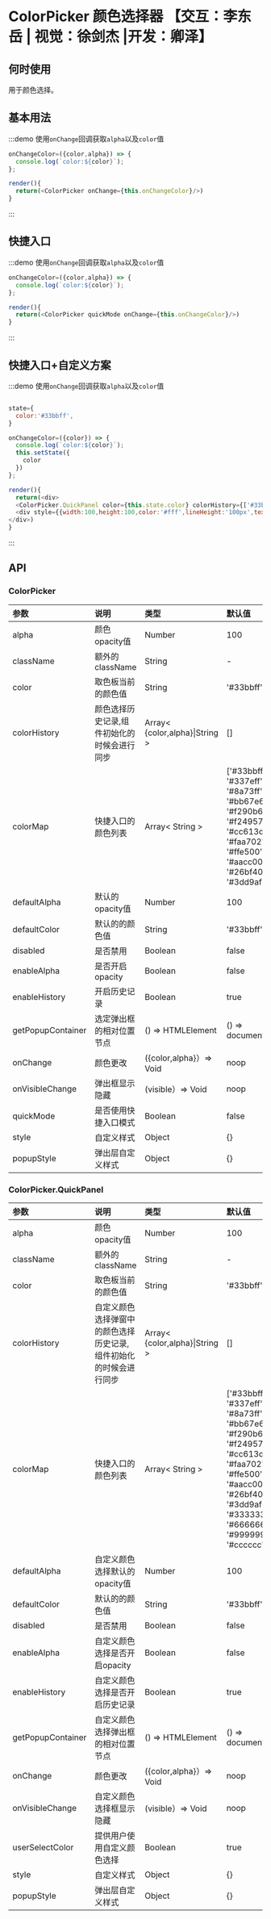 # ColorPicker 颜色选择器 【交互：李东岳 | 视觉：徐剑杰 |开发：卿泽】

## 何时使用

用于颜色选择。

## 基本用法

:::demo 使用`onChange`回调获取`alpha`以及`color`值

```js
onChangeColor=({color,alpha}) => {
  console.log(`color:${color}`);
};

render(){
  return(<ColorPicker onChange={this.onChangeColor}/>)
}
```
:::

## 快捷入口

:::demo 使用`onChange`回调获取`alpha`以及`color`值

```js
onChangeColor=({color,alpha}) => {
  console.log(`color:${color}`);
};

render(){
  return(<ColorPicker quickMode onChange={this.onChangeColor}/>)
}
```
:::

## 快捷入口+自定义方案

:::demo 使用`onChange`回调获取`alpha`以及`color`值

```js

state={
  color:'#33bbff',
}

onChangeColor=({color}) => {
  console.log(`color:${color}`);
  this.setState({
    color
  })
};

render(){
  return(<div>
  <ColorPicker.QuickPanel color={this.state.color} colorHistory={['#33bbff']} onChange={this.onChangeColor}/>
  <div style={{width:100,height:100,color:'#fff',lineHeight:'100px',textAlign:'center',margin:'10px 0',background:this.state.color}}>已选中颜色</div>
</div>)
}
```
:::

## API

### ColorPicker

| 参数                 |说明                                                 | 类型                                                                      | 默认值                                               |
|:---------------------|:------------------------------------------------------------|:--------------------------------------------------------------------------|:------------------------------------------------------|
| alpha                | 颜色opacity值                                       |Number                                                                    | 100                                                 | 
| className            | 额外的className                    |String                                                                    | -                                                  | 
| color                | 取色板当前的颜色值                        |String                                                                    | '#33bbff'                                            | 
| colorHistory         | 颜色选择历史记录,组件初始化的时候会进行同步                              |Array< {color,alpha}\|String >                                                               | []                                                  |
| colorMap             | 快捷入口的颜色列表                                |Array< String >                                                               | ['#33bbff', '#337eff', '#8a73ff', '#bb67e6', '#f290b6', '#f24957', '#cc613d', '#faa702', '#ffe500', '#aacc00', '#26bf40', '#3dd9af']                                                  |
| defaultAlpha         | 默认的opacity值                                        |Number                                                                    | 100                                                | 
| defaultColor         | 默认的的颜色值                        |String                                                                    | '#33bbff'                                             | 
| disabled             | 是否禁用                                |Boolean                                                               | false                                                  |
| enableAlpha          | 是否开启opacity                                      |Boolean                                                                   | false                                                |
| enableHistory        | 开启历史记录                                     |Boolean                                                                    |     true                                                  | 
| getPopupContainer    | 选定弹出框的相对位置节点                   |() => HTMLElement                                                        | () => document.body                   | 
| onChange             | 颜色更改                                           |({color,alpha}）=> Void                                                                  | noop                                                  | 
| onVisibleChange      | 弹出框显示隐藏                               |(visible）=> Void                                                                  | noop                                                  | 
| quickMode            | 是否使用快捷入口模式                                |Boolean                                                               | false                                                  |
| style                | 自定义样式                                |Object                                                               | {}                                                  |
| popupStyle           | 弹出层自定义样式                                |Object                                                               | {}                                                  |

### ColorPicker.QuickPanel

| 参数                 |说明                                                 | 类型                                                                      | 默认值                                               |
|:---------------------|:------------------------------------------------------------|:--------------------------------------------------------------------------|:------------------------------------------------------|
| alpha                | 颜色opacity值                                       |Number                                                                    | 100                                                 | 
| className            | 额外的className                    |String                                                                    | -                                                  | 
| color                | 取色板当前的颜色值                        |String                                                                    | '#33bbff'                                            | 
| colorHistory         | 自定义颜色选择弹窗中的颜色选择历史记录,组件初始化的时候会进行同步                              |Array< {color,alpha}\|String >                                                               | []                                                  |
| colorMap             | 快捷入口的颜色列表                                |Array< String >                                                               | ['#33bbff', '#337eff', '#8a73ff', '#bb67e6', '#f290b6', '#f24957', '#cc613d', '#faa702', '#ffe500', '#aacc00', '#26bf40', '#3dd9af', '#333333', '#666666', '#999999', '#cccccc']                                                  |
| defaultAlpha         | 自定义颜色选择默认的opacity值                                        |Number                                                                    | 100                                                | 
| defaultColor         | 默认的的颜色值                        |String                                                                    | '#33bbff'                                             | 
| disabled             | 是否禁用                                |Boolean                                                               | false                                                  |
| enableAlpha          | 自定义颜色选择是否开启opacity                                      |Boolean                                                                   | false                                                |
| enableHistory        | 自定义颜色选择是否开启历史记录                                     |Boolean                                                                    |     true                                                  | 
| getPopupContainer    | 自定义颜色选择弹出框的相对位置节点                   |() => HTMLElement                                                        | () => document.body                   | 
| onChange             | 颜色更改                                           |({color,alpha}）=> Void                                                                  | noop                                                  | 
| onVisibleChange      | 自定义颜色选择框显示隐藏                               |(visible）=> Void                                                                  | noop                                                  | 
| userSelectColor      | 提供用户使用自定义颜色选择                                |Boolean                                                               | true                                                  |
| style                | 自定义样式                                |Object                                                               | {}                                                  |
| popupStyle           | 弹出层自定义样式                                |Object                                                               | {}                                                  |
